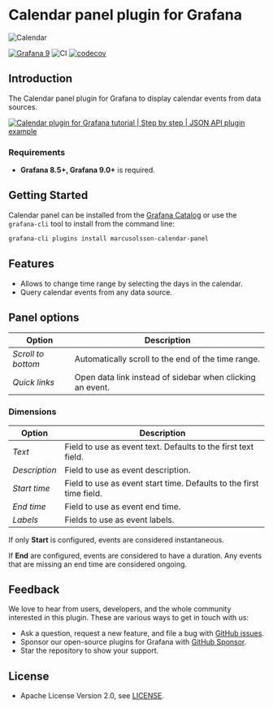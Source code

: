 # Calendar panel plugin for Grafana

![Calendar](https://github.com/VolkovLabs/volkovlabs-calendar-panel/raw/main/src/img/screenshot.png)

[![Grafana 9](https://img.shields.io/badge/Grafana-9.2.2-orange)](https://www.grafana.com)
![CI](https://github.com/volkovlabs/volkovlabs-calendar-panel/workflows/CI/badge.svg)
[![codecov](https://codecov.io/gh/VolkovLabs/volkovlabs-calendar-panel/branch/main/graph/badge.svg?token=0m6f0ktUar)](https://codecov.io/gh/VolkovLabs/volkovlabs-calendar-panel)

## Introduction

The Calendar panel plugin for Grafana to display calendar events from data sources.

[![Calendar plugin for Grafana tutorial | Step by step | JSON API plugin example](https://raw.githubusercontent.com/volkovlabs/volkovlabs-calendar-panel/main/img/video.png)](https://youtu.be/iPJ122x0oos)

### Requirements

- **Grafana 8.5+, Grafana 9.0+** is required.

## Getting Started

Calendar panel can be installed from the [Grafana Catalog](https://grafana.com/grafana/plugins/marcusolsson-calendar-panel/) or use the `grafana-cli` tool to install from the command line:

```bash
grafana-cli plugins install marcusolsson-calendar-panel
```

## Features

- Allows to change time range by selecting the days in the calendar.
- Query calendar events from any data source.

## Panel options

| Option             | Description                                               |
| ------------------ | --------------------------------------------------------- |
| _Scroll to bottom_ | Automatically scroll to the end of the time range.        |
| _Quick links_      | Open data link instead of sidebar when clicking an event. |

### Dimensions

| Option        | Description                                                         |
| ------------- | ------------------------------------------------------------------- |
| _Text_        | Field to use as event text. Defaults to the first text field.       |
| _Description_ | Field to use as event description.                                  |
| _Start time_  | Field to use as event start time. Defaults to the first time field. |
| _End time_    | Field to use as event end time.                                     |
| _Labels_      | Fields to use as event labels.                                      |

If only **Start** is configured, events are considered instantaneous.

If **End** are configured, events are considered to have a duration. Any events that are missing an end time are considered ongoing.

## Feedback

We love to hear from users, developers, and the whole community interested in this plugin. These are various ways to get in touch with us:

- Ask a question, request a new feature, and file a bug with [GitHub issues](https://github.com/volkovlabs/volkovlabs-calendar-panel/issues/new/choose).
- Sponsor our open-source plugins for Grafana with [GitHub Sponsor](https://github.com/sponsors/VolkovLabs).
- Star the repository to show your support.

## License

- Apache License Version 2.0, see [LICENSE](https://github.com/volkovlabs/volkovlabs-calendar-panel/blob/main/LICENSE).
